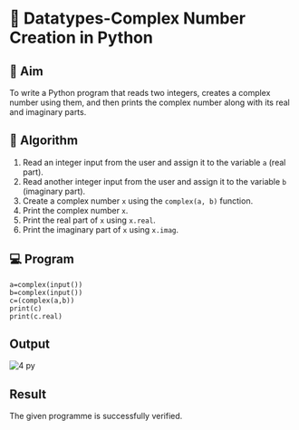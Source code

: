 # 🧮 Datatypes-Complex Number Creation in Python

## 🎯 Aim
To write a Python program that reads two integers, creates a complex number using them, and then prints the complex number along with its real and imaginary parts.

## 🧠 Algorithm
1. Read an integer input from the user and assign it to the variable `a` (real part).
2. Read another integer input from the user and assign it to the variable `b` (imaginary part).
3. Create a complex number `x` using the `complex(a, b)` function.
4. Print the complex number `x`.
5. Print the real part of `x` using `x.real`.
6. Print the imaginary part of `x` using `x.imag`.

## 💻 Program
```
a=complex(input())
b=complex(input())
c=(complex(a,b))
print(c)
print(c.real)
```

## Output

![4 py](https://github.com/user-attachments/assets/3ff1ad95-3795-49fe-845d-d5d073172243)

## Result
The given programme is successfully verified.

